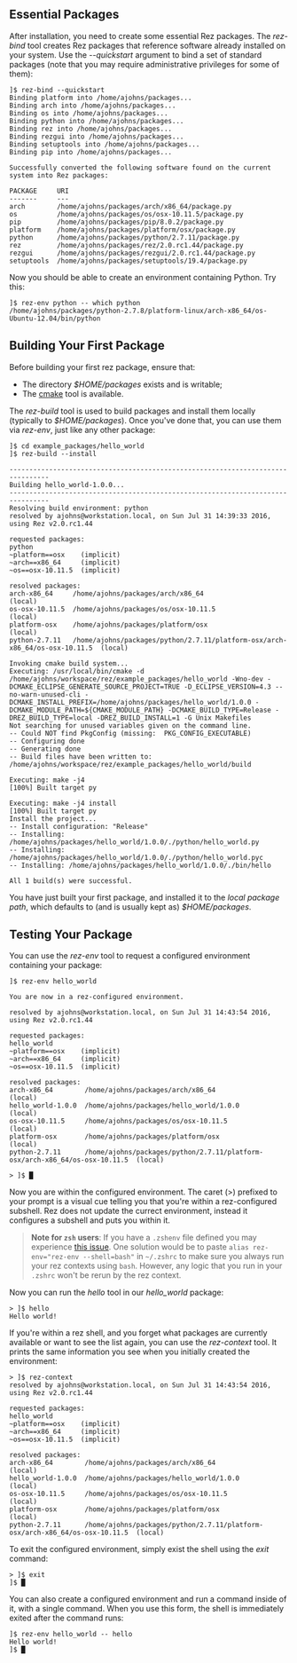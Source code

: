 ## Essential Packages

After installation, you need to create some essential Rez packages. The *rez-bind*
tool creates Rez packages that reference software already installed on your system.
Use the *--quickstart* argument to bind a set of standard packages (note that you
may require administrative privileges for some of them):

    ]$ rez-bind --quickstart
    Binding platform into /home/ajohns/packages...
    Binding arch into /home/ajohns/packages...
    Binding os into /home/ajohns/packages...
    Binding python into /home/ajohns/packages...
    Binding rez into /home/ajohns/packages...
    Binding rezgui into /home/ajohns/packages...
    Binding setuptools into /home/ajohns/packages...
    Binding pip into /home/ajohns/packages...

    Successfully converted the following software found on the current system into Rez packages:

    PACKAGE     URI
    -------     ---
    arch        /home/ajohns/packages/arch/x86_64/package.py
    os          /home/ajohns/packages/os/osx-10.11.5/package.py
    pip         /home/ajohns/packages/pip/8.0.2/package.py
    platform    /home/ajohns/packages/platform/osx/package.py
    python      /home/ajohns/packages/python/2.7.11/package.py
    rez         /home/ajohns/packages/rez/2.0.rc1.44/package.py
    rezgui      /home/ajohns/packages/rezgui/2.0.rc1.44/package.py
    setuptools  /home/ajohns/packages/setuptools/19.4/package.py

Now you should be able to create an environment containing Python. Try this:

    ]$ rez-env python -- which python
    /home/ajohns/packages/python-2.7.8/platform-linux/arch-x86_64/os-Ubuntu-12.04/bin/python


## Building Your First Package

Before building your first rez package, ensure that:

* The directory *$HOME/packages* exists and is writable;
* The [cmake](https://cmake.org/) tool is available.

The *rez-build* tool is used to build packages and install them locally (typically
to *$HOME/packages*). Once you've done that, you can use them via *rez-env*, just
like any other package:

    ]$ cd example_packages/hello_world
    ]$ rez-build --install

    --------------------------------------------------------------------------------
    Building hello_world-1.0.0...
    --------------------------------------------------------------------------------
    Resolving build environment: python
    resolved by ajohns@workstation.local, on Sun Jul 31 14:39:33 2016, using Rez v2.0.rc1.44

    requested packages:
    python
    ~platform==osx    (implicit)
    ~arch==x86_64     (implicit)
    ~os==osx-10.11.5  (implicit)

    resolved packages:
    arch-x86_64     /home/ajohns/packages/arch/x86_64                                            (local)
    os-osx-10.11.5  /home/ajohns/packages/os/osx-10.11.5                                         (local)
    platform-osx    /home/ajohns/packages/platform/osx                                           (local)
    python-2.7.11   /home/ajohns/packages/python/2.7.11/platform-osx/arch-x86_64/os-osx-10.11.5  (local)

    Invoking cmake build system...
    Executing: /usr/local/bin/cmake -d /home/ajohns/workspace/rez/example_packages/hello_world -Wno-dev -DCMAKE_ECLIPSE_GENERATE_SOURCE_PROJECT=TRUE -D_ECLIPSE_VERSION=4.3 --no-warn-unused-cli -DCMAKE_INSTALL_PREFIX=/home/ajohns/packages/hello_world/1.0.0 -DCMAKE_MODULE_PATH=${CMAKE_MODULE_PATH} -DCMAKE_BUILD_TYPE=Release -DREZ_BUILD_TYPE=local -DREZ_BUILD_INSTALL=1 -G Unix Makefiles
    Not searching for unused variables given on the command line.
    -- Could NOT find PkgConfig (missing:  PKG_CONFIG_EXECUTABLE)
    -- Configuring done
    -- Generating done
    -- Build files have been written to: /home/ajohns/workspace/rez/example_packages/hello_world/build

    Executing: make -j4
    [100%] Built target py

    Executing: make -j4 install
    [100%] Built target py
    Install the project...
    -- Install configuration: "Release"
    -- Installing: /home/ajohns/packages/hello_world/1.0.0/./python/hello_world.py
    -- Installing: /home/ajohns/packages/hello_world/1.0.0/./python/hello_world.pyc
    -- Installing: /home/ajohns/packages/hello_world/1.0.0/./bin/hello

    All 1 build(s) were successful.

You have just built your first package, and installed it to the *local package path*, which defaults
to (and is usually kept as) *$HOME/packages*.


## Testing Your Package

You can use the *rez-env* tool to request a configured environment containing your package:

    ]$ rez-env hello_world

    You are now in a rez-configured environment.

    resolved by ajohns@workstation.local, on Sun Jul 31 14:43:54 2016, using Rez v2.0.rc1.44

    requested packages:
    hello_world
    ~platform==osx    (implicit)
    ~arch==x86_64     (implicit)
    ~os==osx-10.11.5  (implicit)

    resolved packages:
    arch-x86_64        /home/ajohns/packages/arch/x86_64                                            (local)
    hello_world-1.0.0  /home/ajohns/packages/hello_world/1.0.0                                      (local)
    os-osx-10.11.5     /home/ajohns/packages/os/osx-10.11.5                                         (local)
    platform-osx       /home/ajohns/packages/platform/osx                                           (local)
    python-2.7.11      /home/ajohns/packages/python/2.7.11/platform-osx/arch-x86_64/os-osx-10.11.5  (local)

    > ]$ █

Now you are within the configured environment. The caret (>) prefixed to your prompt is a visual cue
telling you that you're within a rez-configured subshell. Rez does not update the currect environment,
instead it configures a subshell and puts you within it.

> __Note for `zsh` users__: If you have a `.zshenv` file defined you may experience [this issue](https://github.com/AcademySoftwareFoundation/rez/issues/837). One solution would be to paste `alias rez-env="rez-env --shell=bash"` in `~/.zshrc` to make sure you always run your rez contexts using `bash`. However, any logic that you run in your `.zshrc` won't be rerun by the rez context.

Now you can run the *hello* tool in our *hello_world* package:

    > ]$ hello
    Hello world!

If you're within a rez shell, and you forget what packages are currently available or want to see the
list again, you can use the *rez-context* tool. It prints the same information you see when you
initially created the environment:

    > ]$ rez-context
    resolved by ajohns@workstation.local, on Sun Jul 31 14:43:54 2016, using Rez v2.0.rc1.44

    requested packages:
    hello_world
    ~platform==osx    (implicit)
    ~arch==x86_64     (implicit)
    ~os==osx-10.11.5  (implicit)

    resolved packages:
    arch-x86_64        /home/ajohns/packages/arch/x86_64                                            (local)
    hello_world-1.0.0  /home/ajohns/packages/hello_world/1.0.0                                      (local)
    os-osx-10.11.5     /home/ajohns/packages/os/osx-10.11.5                                         (local)
    platform-osx       /home/ajohns/packages/platform/osx                                           (local)
    python-2.7.11      /home/ajohns/packages/python/2.7.11/platform-osx/arch-x86_64/os-osx-10.11.5  (local)

To exit the configured environment, simply exist the shell using the *exit* command:

    > ]$ exit
    ]$ █

You can also create a configured environment and run a command inside of it, with a single command.
When you use this form, the shell is immediately exited after the command runs:

    ]$ rez-env hello_world -- hello
    Hello world!
    ]$ █
